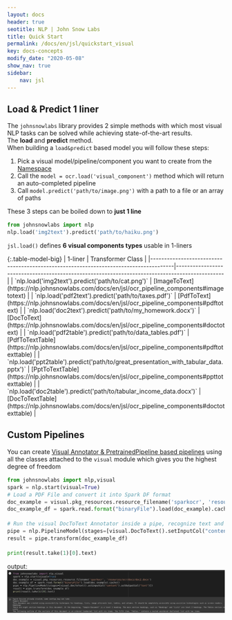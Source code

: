 ```yaml
---
layout: docs
header: true
seotitle: NLP | John Snow Labs
title: Quick Start
permalink: /docs/en/jsl/quickstart_visual
key: docs-concepts
modify_date: "2020-05-08"
show_nav: true
sidebar:
    nav: jsl
---
```


<div class="main-docs" markdown="1"><div class="h3-box" markdown="1">


## Load & Predict 1 liner

The `johnsnowlabs` library provides 2 simple methods with which most visual NLP tasks can be solved while achieving state-of-the-art results.   
The **load** and **predict** method.        
When building a `load&predict` based model you will follow these steps:

1. Pick a visual model/pipeline/component you want to create from the [Namespace](/docs/en/jsl/namespace)
2. Call the `model = ocr.load('visual_component')` method which will return an auto-completed pipeline
3. Call `model.predict('path/to/image.png')` with a path to a file or an array of paths

These 3 steps can be boiled down to **just 1 line**

```python
from johnsnowlabs import nlp
nlp.load('img2text').predict('path/to/haiku.png')
```


`jsl.load()` defines **6 visual components types** usable in 1-liners

</div><div class="h3-box" markdown="1">
{:.table-model-big}
| 1-liner                                                                              | Transformer Class                                                                             |
|--------------------------------------------------------------------------------------|-----------------------------------------------------------------------------------------------|
| `nlp.load('img2text').predict('path/to/cat.png')`                                    | [ImageToText](https://nlp.johnsnowlabs.com/docs/en/jsl/ocr_pipeline_components#imagetotext)       |
| `nlp.load('pdf2text').predict('path/to/taxes.pdf')`                                  | [PdfToText](https://nlp.johnsnowlabs.com/docs/en/jsl/ocr_pipeline_components#pdftotext)           |
| `nlp.load('doc2text').predict('path/to/my_homework.docx')`                           | [DocToText](https://nlp.johnsnowlabs.com/docs/en/jsl/ocr_pipeline_components#doctotext)           |
| `nlp.load('pdf2table').predict('path/to/data_tables.pdf')`                           | [PdfToTextTable](https://nlp.johnsnowlabs.com/docs/en/jsl/ocr_pipeline_components#pdftotexttable) |              
| `nlp.load('ppt2table').predict('path/to/great_presentation_with_tabular_data.pptx')` | [PptToTextTable](https://nlp.johnsnowlabs.com/docs/en/jsl/ocr_pipeline_components#ppttotexttable) |              
| `nlp.load('doc2table').predict('path/to/tabular_income_data.docx')`                  | [DocToTextTable](https://nlp.johnsnowlabs.com/docs/en/jsl/ocr_pipeline_components#doctotexttable) |              



## Custom Pipelines
You can create [Visual Annotator & PretrainedPipeline based pipelines](https://nlp.johnsnowlabs.com/docs/en/jsl/ocr_pipeline_components) using all the classes 
attached to the `visual` module which gives you the highest degree of freedom

```python
from johnsnowlabs import nlp,visual
spark = nlp.start(visual=True)
# Load a PDF File and convert it into Spark DF format
doc_example = visual.pkg_resources.resource_filename('sparkocr', 'resources/ocr/docs/doc2.docx')
doc_example_df = spark.read.format("binaryFile").load(doc_example).cache()

# Run the visual DocToText Annotator inside a pipe, recognize text and show the result
pipe = nlp.PipelineModel(stages=[visual.DocToText().setInputCol("content").setOutputCol("text")])
result = pipe.transform(doc_example_df)

print(result.take(1)[0].text)
```
output:
![ocrresult.png](/assets/images/jsl_lib/ocr/doc2text.png)



[//]: # (</div><div class="h3-box" markdown="1">)



[//]: # ()
[//]: # ()
[//]: # (## Specify language for an action)

[//]: # ()
[//]: # ()
[//]: # (### Print all supported languages)

[//]: # ()
[//]: # ()
[//]: # (Any of these are partial NLU references which can be prefixed to a request to specify a language)

[//]: # ()
[//]: # ()
[//]: # (```python)

[//]: # ()
[//]: # (nlp.languages&#40;&#41;)

[//]: # ()
[//]: # (```)

[//]: # ()
[//]: # ()
[//]: # (</div><div class="h3-box" markdown="1">)

[//]: # ()
[//]: # ()
[//]: # (### Print every component for one specific language)

[//]: # ()
[//]: # ()
[//]: # (These are complete NLU references and can be passed to the nlp.load&#40;&#41; method right away)

[//]: # ()
[//]: # ()
[//]: # (```python)

[//]: # ()
[//]: # (# Print every German NLU component)

[//]: # ()
[//]: # (nlp.print_components&#40;lang='de'&#41;)

[//]: # ()
[//]: # (```)

[//]: # ()
[//]: # ()
[//]: # (</div><div class="h3-box" markdown="1">)

[//]: # ()
[//]: # ()
[//]: # (### Print every model for an action)

[//]: # ()
[//]: # ()
[//]: # (These are complete NLU references and can be passed to the nlp.load&#40;&#41; method right away)

[//]: # ()
[//]: # ()
[//]: # (```python)

[//]: # ()
[//]: # (# Print every lemmatizer for every language)

[//]: # ()
[//]: # (nlp.print_components&#40;action='lemma'&#41;)

[//]: # ()
[//]: # (```)

[//]: # ()
[//]: # ()
[//]: # (</div><div class="h3-box" markdown="1">)

[//]: # ()
[//]: # ()
[//]: # (### Print every model kind for an action and a language)

[//]: # ()
[//]: # ()
[//]: # (These are complete NLU references and can be passed to the nlp.load&#40;&#41; method right away)

[//]: # ()
[//]: # ()
[//]: # (```python)

[//]: # ()
[//]: # (# Print all english classifiers)

[//]: # ()
[//]: # (nlp.print_components&#40;lang='en', action='classify'&#41;)

[//]: # ()
[//]: # (```)

[//]: # ()
[//]: # ()
[//]: # (</div><div class="h3-box" markdown="1">)

[//]: # ()
[//]: # ()
[//]: # (### Print the entire NLU spellbook offering)

[//]: # ()
[//]: # ()
[//]: # (These are complete NLU references and can be passed to the nlp.load&#40;&#41; method right away)

[//]: # ()
[//]: # ()
[//]: # (```python)

[//]: # ()
[//]: # (nlp.print_components&#40;&#41;)

[//]: # ()
[//]: # (```)

</div></div>